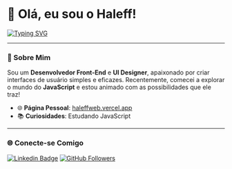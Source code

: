 # 👋 Olá, eu sou o Haleff!

[![Typing SVG](https://readme-typing-svg.herokuapp.com?font=Roboto+Slab&size=30&color=DB4B98&center=true&vCenter=true&width=450&lines=Desenvolvedor+Front-end;UI+Designer;HaleffWeb.vercel.app)](https://git.io/typing-svg)

---

### 🚀 Sobre Mim

Sou um **Desenvolvedor Front-End** e **UI Designer**, apaixonado por criar interfaces de usuário simples e eficazes. Recentemente, comecei a explorar o mundo do **JavaScript** e estou animado com as possibilidades que ele traz!

- 🌐 **Página Pessoal**: [haleffweb.vercel.app](https://haleffweb.vercel.app)
- 📚 **Curiosidades**: Estudando JavaScript

---

### 🌐 Conecte-se Comigo

[![Linkedin Badge](https://img.shields.io/badge/-Haleff-DB4B98?style=flat-square&logo=Linkedin&logoColor=white&link=https://www.linkedin.com/in/haleffisaac)](https://www.linkedin.com/in/haleffisaac)
[![GitHub Followers](https://img.shields.io/github/followers/haleff?label=follow&style=social)](https://github.com/haleffisaac)
